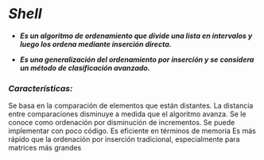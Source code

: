# **_Shell_**

- **_Es un algoritmo de ordenamiento que divide una lista en intervalos y luego los ordena mediante inserción directa._**
  
- **_Es una generalización del ordenamiento por inserción y se considera un método de clasificación avanzado._** 

### **_Características:_**

Se basa en la comparación de elementos que están distantes.
La distancia entre comparaciones disminuye a medida que el algoritmo avanza.
Se le conoce como ordenación por disminución de incrementos.
Se puede implementar con poco código.
Es eficiente en términos de memoria
Es más rápido que la ordenación por inserción tradicional, especialmente para matrices más grandes
